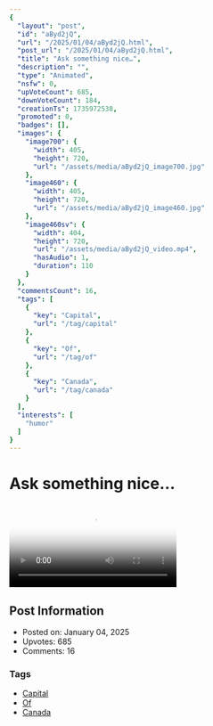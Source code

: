 ```yaml
---
{
  "layout": "post",
  "id": "aByd2jQ",
  "url": "/2025/01/04/aByd2jQ.html",
  "post_url": "/2025/01/04/aByd2jQ.html",
  "title": "Ask something nice…",
  "description": "",
  "type": "Animated",
  "nsfw": 0,
  "upVoteCount": 685,
  "downVoteCount": 184,
  "creationTs": 1735972538,
  "promoted": 0,
  "badges": [],
  "images": {
    "image700": {
      "width": 405,
      "height": 720,
      "url": "/assets/media/aByd2jQ_image700.jpg"
    },
    "image460": {
      "width": 405,
      "height": 720,
      "url": "/assets/media/aByd2jQ_image460.jpg"
    },
    "image460sv": {
      "width": 404,
      "height": 720,
      "url": "/assets/media/aByd2jQ_video.mp4",
      "hasAudio": 1,
      "duration": 110
    }
  },
  "commentsCount": 16,
  "tags": [
    {
      "key": "Capital",
      "url": "/tag/capital"
    },
    {
      "key": "Of",
      "url": "/tag/of"
    },
    {
      "key": "Canada",
      "url": "/tag/canada"
    }
  ],
  "interests": [
    "humor"
  ]
}
---
```


# Ask something nice…

<video controls playsinline loop poster="/assets/media/aByd2jQ_image460.jpg">
  <source src="/assets/media/aByd2jQ_video.mp4" type="video/mp4">
  Your browser does not support the video tag.
</video>

## Post Information

- Posted on: January 04, 2025
- Upvotes: 685
- Comments: 16

### Tags

- [Capital](/tag/Capital)
- [Of](/tag/Of)
- [Canada](/tag/Canada)
